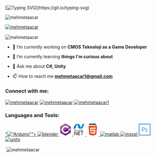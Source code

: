 [![Typing SVG](https://readme-typing-svg.demolab.com?font=Fira+Code&pause=1000&color=E6F70E&width=435&lines=Hi!+I'm+Mehmet.;I'm+Game+Developer+from+Turkey.)](https://git.io/typing-svg)

<p align="left"> <img src="https://komarev.com/ghpvc/?username=mehmetaacar&label=Profile%20views&color=0e75b6&style=flat" alt="mehmetaacar" /> </p>

<p align="left"> <a href="https://twitter.com/mehmetaacar" target="blank"><img src="https://img.shields.io/twitter/follow/mehmetaacar?logo=twitter&style=for-the-badge" alt="mehmetaacar" /></a> </p>

<p><img align="center" src="https://github-readme-streak-stats.herokuapp.com/?user=mehmetaacar&" alt="mehmetaacar" /></p>


- 🔭 I’m currently working on **CMOS Teknoloji as a Game Developer**

- 🌱 I’m currently learning **things I'm curious about**

- 💬 Ask me about **C#, Unity**

- 📫 How to reach me **mehmetaacar1@gmail.com**

<h3 align="left">Connect with me:</h3>
<p align="left">
<a href="https://twitter.com/mehmetaacar" target="blank"><img align="center" src="https://raw.githubusercontent.com/rahuldkjain/github-profile-readme-generator/master/src/images/icons/Social/twitter.svg" alt="mehmetaacar" height="30" width="40" /></a>
<a href="https://linkedin.com/in/mehmetaacar" target="blank"><img align="center" src="https://raw.githubusercontent.com/rahuldkjain/github-profile-readme-generator/master/src/images/icons/Social/linked-in-alt.svg" alt="mehmetaacar" height="30" width="40" /></a>
<a href="https://instagram.com/mehmetaacar1" target="blank"><img align="center" src="https://raw.githubusercontent.com/rahuldkjain/github-profile-readme-generator/master/src/images/icons/Social/instagram.svg" alt="mehmetaacar1" height="30" width="40" /></a>
</p>

<h3 align="left">Languages and Tools:</h3>
<p align="left"> <a href="https://www.arduino.cc/" target="_blank" rel="noreferrer"> “<img alt=“Arduino” src=“https://img.shields.io/badge/-Arduino-blue”>”> </a> <a href="https://www.blender.org/" target="_blank" rel="noreferrer"> <img src="https://download.blender.org/branding/community/blender_community_badge_white.svg" alt="blender" width="40" height="40"/> </a> <a href="https://www.w3schools.com/cs/" target="_blank" rel="noreferrer"> <img src="https://raw.githubusercontent.com/devicons/devicon/master/icons/csharp/csharp-original.svg" alt="csharp" width="40" height="40"/> </a> <a href="https://dotnet.microsoft.com/" target="_blank" rel="noreferrer"> <img src="https://raw.githubusercontent.com/devicons/devicon/master/icons/dot-net/dot-net-original-wordmark.svg" alt="dotnet" width="40" height="40"/> </a> <a href="https://www.w3.org/html/" target="_blank" rel="noreferrer"> <img src="https://raw.githubusercontent.com/devicons/devicon/master/icons/html5/html5-original-wordmark.svg" alt="html5" width="40" height="40"/> </a> <a href="https://www.mathworks.com/" target="_blank" rel="noreferrer"> <img src="https://upload.wikimedia.org/wikipedia/commons/2/21/Matlab_Logo.png" alt="matlab" width="40" height="40"/> </a> <a href="https://www.microsoft.com/en-us/sql-server" target="_blank" rel="noreferrer"> <img src="https://www.svgrepo.com/show/303229/microsoft-sql-server-logo.svg" alt="mssql" width="40" height="40"/> </a> <a href="https://www.photoshop.com/en" target="_blank" rel="noreferrer"> <img src="https://raw.githubusercontent.com/devicons/devicon/master/icons/photoshop/photoshop-line.svg" alt="photoshop" width="40" height="40"/> </a> <a href="https://unity.com/" target="_blank" rel="noreferrer"> <img src="https://www.vectorlogo.zone/logos/unity3d/unity3d-icon.svg" alt="unity" width="40" height="40"/> </a> </p>


<p>&nbsp;<img align="center" src="https://github-readme-stats.vercel.app/api?username=mehmetaacar&show_icons=true&locale=en" alt="mehmetaacar" /></p>

